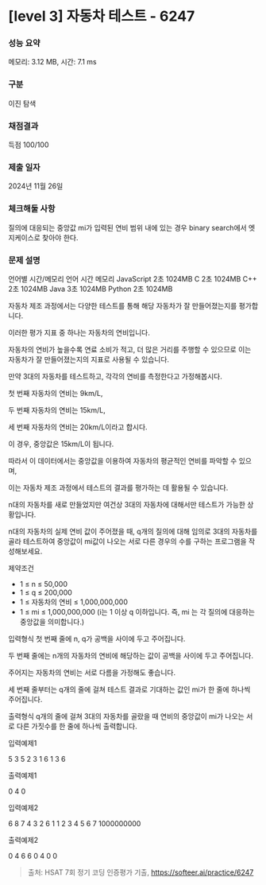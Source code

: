 # [level 3] 자동차 테스트 - 6247

### 성능 요약

메모리: 3.12 MB, 시간: 7.1 ms

### 구분

이진 탐색

### 채점결과

득점 100/100

### 제출 일자

2024년 11월 26일

### 체크해둘 사항

질의에 대응되는 중앙값 mi가 입력된 연비 범위 내에 있는 경우 binary search에서 엣지케이스로 찾아야 한다.

### 문제 설명

언어별 시간/메모리
언어	시간	메모리
JavaScript	2초	1024MB
C	2초	1024MB
C++	2초	1024MB
Java	3초	1024MB
Python	2초	1024MB

자동차 제조 과정에서는 다양한 테스트를 통해 해당 자동차가 잘 만들어졌는지를 평가합니다.

이러한 평가 지표 중 하나는 자동차의 연비입니다.

자동차의 연비가 높을수록 연료 소비가 적고, 더 많은 거리를 주행할 수 있으므로 이는 자동차가 잘 만들어졌는지의 지표로 사용될 수 있습니다.

만약 3대의 자동차를 테스트하고, 각각의 연비를 측정한다고 가정해봅시다.

첫 번째 자동차의 연비는 9km/L,

두 번째 자동차의 연비는 15km/L,

세 번째 자동차의 연비는 20km/L이라고 합시다.

이 경우, 중앙값은 15km/L이 됩니다.



따라서 이 데이터에서는 중앙값을 이용하여 자동차의 평균적인 연비를 파악할 수 있으며,

이는 자동차 제조 과정에서 테스트의 결과를 평가하는 데 활용될 수 있습니다.

n대의 자동차를 새로 만들었지만 여건상 3대의 자동차에 대해서만 테스트가 가능한 상황입니다.

n대의 자동차의 실제 연비 값이 주어졌을 때, q개의 질의에 대해 임의로 3대의 자동차를 골라 테스트하여 중앙값이 mi값이 나오는 서로 다른 경우의 수를 구하는 프로그램을 작성해보세요.

제약조건
* 1 ≤ n ≤ 50,000
* 1 ≤ q ≤ 200,000
* 1 ≤ 자동차의 연비 ≤ 1,000,000,000
* 1 ≤ mi ≤ 1,000,000,000 (i는 1 이상 q 이하입니다. 즉, mi 는 각 질의에 대응하는 중앙값을 의미합니다.)

입력형식
첫 번째 줄에 n, q가 공백을 사이에 두고 주어집니다.


두 번째 줄에는 n개의 자동차의 연비에 해당하는 값이 공백을 사이에 두고 주어집니다.

주어지는 자동차의 연비는 서로 다름을 가정해도 좋습니다.

세 번째 줄부터는 q개의 줄에 걸쳐 테스트 결과로 기대하는 값인 mi가 한 줄에 하나씩 주어집니다.

출력형식
q개의 줄에 걸쳐 3대의 자동차를 골랐을 때 연비의 중앙값이 mi가 나오는 서로 다른 가짓수를 한 줄에 하나씩 출력합니다.

입력예제1

5 3
5 2 3 1 6
1
3
6

출력예제1

0
4
0

입력예제2

6 8
7 4 3 2 6 1
1
2
3
4
5
6
7
1000000000

출력예제2

0
4
6
6
0
4
0
0
> 출처: HSAT 7회 정기 코딩 인증평가 기출, https://softeer.ai/practice/6247